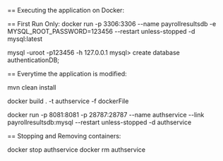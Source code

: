 == Executing the application on Docker:

== First Run Only:
docker run -p 3306:3306 --name payrollresultsdb -e MYSQL_ROOT_PASSWORD=123456 --restart unless-stopped -d mysql:latest

mysql -uroot -p123456 -h 127.0.0.1
mysql> create database authenticationDB;

== Everytime the application is modified:

mvn clean install

docker build . -t authservice -f dockerFile

docker run -p 8081:8081 -p 28787:28787 --name authservice --link payrollresultsdb:mysql --restart unless-stopped -d authservice

== Stopping and Removing containers:

docker stop authservice
docker rm authservice
